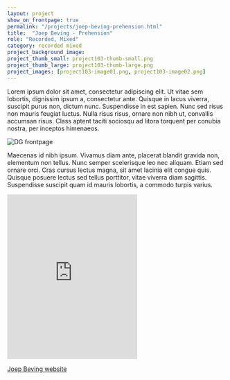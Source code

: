 ```yaml
---
layout: project
show_on_frontpage: true
permalink: "/projects/joep-beving-prehension.html"
title:  "Joep Beving - Prehension"
role: "Recorded, Mixed"
category: recorded mixed
project_background_image: 
project_thumb_small: project103-thumb-small.png
project_thumb_large: project103-thumb-large.png
project_images: [project103-image01.png, project103-image02.png]
---
```


Lorem ipsum dolor sit amet, consectetur adipiscing elit. Ut vitae sem lobortis, dignissim ipsum a, consectetur ante. Quisque in lacus viverra, suscipit purus non, dictum nunc. Suspendisse in est sapien. Nunc sed risus non mauris feugiat luctus. Nulla risus risus, ornare non nibh ut, convallis accumsan risus. Class aptent taciti sociosqu ad litora torquent per conubia nostra, per inceptos himenaeos.


![DG frontpage](../images/projects/project002-promoimage.png)


Maecenas id nibh ipsum. Vivamus diam ante, placerat blandit gravida non, elementum non tellus. Nunc semper scelerisque leo nec aliquam. Etiam sed ornare orci. Cras cursus lectus magna, sit amet lacinia elit congue quis. Quisque posuere lectus sed tellus porttitor, vitae viverra diam sagittis. Suspendisse suscipit quam id mauris lobortis, a commodo turpis varius.


<iframe src="https://open.spotify.com/embed/album/4IrmlNwO8aXQlFghPYl01q" width="300" height="380" frameborder="0" allowtransparency="true"></iframe>


[Joep Beving website](http://joepbeving.com)
